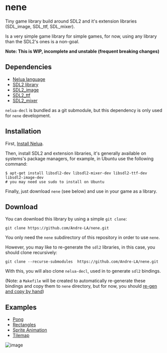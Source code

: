 # nene
Tiny game library build around SDL2 and it's extension libraries (SDL_image, SDL_ttf, SDL_mixer).

Is a very simple game library for simple games, for now, using any library than the SDL2's ones is a
 non-goal.
 
**Note: This is WIP, incomplete and unstable (frequent breaking changes)**
 
## Dependencies
- [Nelua language](https://nelua.io/)
- [SDL2 library](https://www.libsdl.org/)
- [SDL2_image](https://www.libsdl.org/projects/SDL_image/)
- [SDL2_ttf](https://www.libsdl.org/projects/SDL_ttf/)
- [SDL2_mixer](https://www.libsdl.org/projects/SDL_mixer/)

`nelua-decl` is bundled as a git submodule, but this dependency is only used for `nene` development.

## Installation

First, [Install Nelua](https://nelua.io/installing/).

Then, install SDL2 and extension libraries, it's generally available on systems's package managers, for example, in Ubuntu use the following command:
```
$ apt-get install libsdl2-dev libsdl2-mixer-dev libsdl2-ttf-dev libsdl2-image-dev 
# you may need use sudo to install on Ubuntu 
```

Finally, just download `nene` (see below) and use in your game as a library.
 
## Download
You can download this library by using a simple `git clone`:
```
git clone https://github.com/Andre-LA/nene.git
```

You only need the `nene` subdirectory of this repository in order to use `nene`.

However, you may like to re-generate the `sdl2` libraries, in this case, you should clone recursively:
```
git clone --recurse-submodules  https://github.com/Andre-LA/nene.git
```
With this, you will also clone `nelua-decl`, used in to generate `sdl2` bindings.

(Note: a `Makefile` will be created to automatically re-generate these bindings and copy them to
 `nene` directory, but for now, you should [re-gen and copy by hand](https://github.com/edubart/nelua-decl#how-to-generate-bindings))

## Examples
- [Pong](examples/pong.nelua)
- [Rectangles](examples/rects.nelua)
- [Sprite Animation](examples/sprite_animation.nelua)
- [Tilemap](examples/tilemap.nelua)

![image](https://user-images.githubusercontent.com/8538122/127941148-8597cb04-1bac-49cc-9ba1-909f199be996.png)
